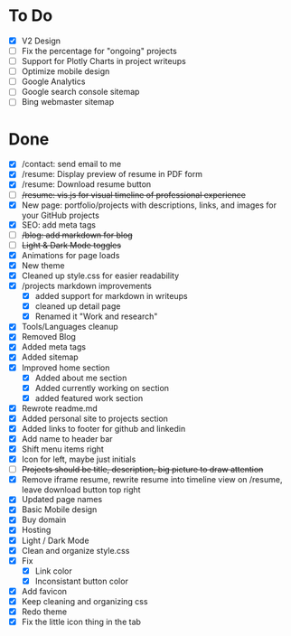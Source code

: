 # To Do
- [x] V2 Design
- [ ] Fix the percentage for "ongoing" projects
- [ ] Support for Plotly Charts in project writeups
- [ ] Optimize mobile design
- [ ] Google Analytics
- [ ] Google search console sitemap
- [ ] Bing webmaster sitemap

# Done
- [x] /contact: send email to me
- [x] /resume: Display preview of resume in PDF form
- [x] /resume: Download resume button
- [ ] ~~/resume: vis.js for visual timeline of professional experience~~
- [x] New page: portfolio/projects with descriptions, links, and images for your GitHub projects
- [x] SEO: add meta tags 
- [ ] ~~/blog: add markdown for blog~~
- [ ] ~~Light & Dark Mode toggles~~
- [x] Animations for page loads
- [x] New theme
- [x] Cleaned up style.css for easier readability
- [x] /projects markdown improvements
  - [x] added support for markdown in writeups
  - [x] cleaned up detail page
  - [x] Renamed it "Work and research"
- [x] Tools/Languages cleanup
- [x] Removed Blog
- [x] Added meta tags
- [x] Added sitemap
- [x] Improved home section
  - [x] Added about me section
  - [x] Added currently working on section
  - [x] added featured work section
- [x] Rewrote readme.md
- [x] Added personal site to projects section
- [x] Added links to footer for github and linkedin
- [x] Add name to header bar
- [x] Shift menu items right
- [x] Icon for left, maybe just initials
- [ ] ~~Projects should be title, description, big picture to draw attention~~
- [x] Remove iframe resume, rewrite resume into timeline view on /resume, leave download button top right
- [x] Updated page names
- [x] Basic Mobile design
- [x] Buy domain
- [x] Hosting
- [x] Light / Dark Mode
- [x] Clean and organize style.css
- [x] Fix
  - [x] Link color
  - [x] Inconsistant button color
- [X] Add favicon
- [x] Keep cleaning and organizing css
- [x] Redo theme
- [x] Fix the little icon thing in the tab